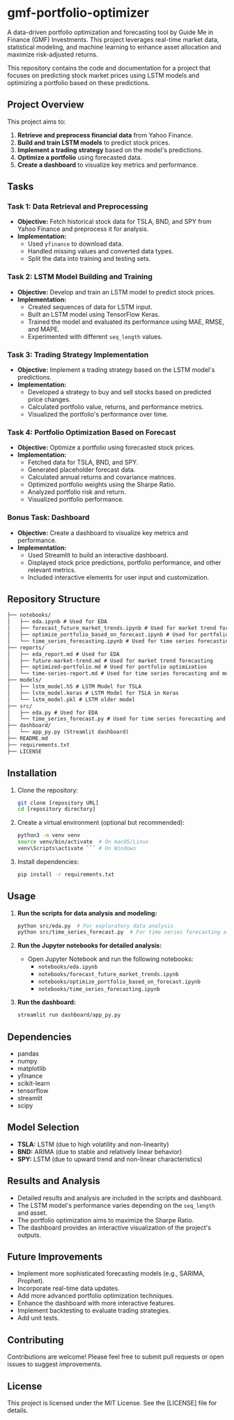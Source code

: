 # gmf-portfolio-optimizer
A data-driven portfolio optimization and forecasting tool by Guide Me in Finance (GMF) Investments. This project leverages real-time market data, statistical modeling, and machine learning to enhance asset allocation and maximize risk-adjusted returns.



This repository contains the code and documentation for a project that focuses on predicting stock market prices using LSTM models and optimizing a portfolio based on these predictions.

## Project Overview

This project aims to:

1. **Retrieve and preprocess financial data** from Yahoo Finance.
2. **Build and train LSTM models** to predict stock prices.
3. **Implement a trading strategy** based on the model's predictions.
4. **Optimize a portfolio** using forecasted data.
5. **Create a dashboard** to visualize key metrics and performance.

## Tasks

### Task 1: Data Retrieval and Preprocessing
- **Objective:** Fetch historical stock data for TSLA, BND, and SPY from Yahoo Finance and preprocess it for analysis.
- **Implementation:**
  - Used `yfinance` to download data.
  - Handled missing values and converted data types.
  - Split the data into training and testing sets.

### Task 2: LSTM Model Building and Training
- **Objective:** Develop and train an LSTM model to predict stock prices.
- **Implementation:**
  - Created sequences of data for LSTM input.
  - Built an LSTM model using TensorFlow Keras.
  - Trained the model and evaluated its performance using MAE, RMSE, and MAPE.
  - Experimented with different `seq_length` values.

### Task 3: Trading Strategy Implementation
- **Objective:** Implement a trading strategy based on the LSTM model's predictions.
- **Implementation:**
  - Developed a strategy to buy and sell stocks based on predicted price changes.
  - Calculated portfolio value, returns, and performance metrics.
  - Visualized the portfolio's performance over time.

### Task 4: Portfolio Optimization Based on Forecast
- **Objective:** Optimize a portfolio using forecasted stock prices.
- **Implementation:**
  - Fetched data for TSLA, BND, and SPY.
  - Generated placeholder forecast data.
  - Calculated annual returns and covariance matrices.
  - Optimized portfolio weights using the Sharpe Ratio.
  - Analyzed portfolio risk and return.
  - Visualized portfolio performance.

### Bonus Task: Dashboard
- **Objective:** Create a dashboard to visualize key metrics and performance.
- **Implementation:**
  - Used Streamlit to build an interactive dashboard.
  - Displayed stock price predictions, portfolio performance, and other relevant metrics.
  - Included interactive elements for user input and customization.

## Repository Structure
```markdown
├── notebooks/
│   ├── eda.ipynb # Used for EDA
│   ├── forecast_future_market_trends.ipynb # Used for market trend forecasting
│   ├── optimize_portfolio_based_on_forecast.ipynb # Used for portfolio optimization
│   └── time_series_forecasting.ipynb # Used for time series forecasting and modeling
├── reports/
│   ├── eda_report.md # Used for EDA
│   ├── future-market-trend.md # Used for market trend forecasting
│   ├── optimized-portfolio.md # Used for portfolio optimization
│   └── time-series-report.md # Used for time series forecasting and modeling
├── models/
│   ├── lstm_model.h5 # LSTM Model for TSLA
│   ├── lstm_model.keras # LSTM Model for TSLA in Keras
│   └── lstm_model.pkl # LSTM older model
├── src/
│   ├── eda.py # Used for EDA
│   └── time_series_forecast.py # Used for time series forecasting and modeling
├── dashboard/
│   └── app_py.py (Streamlit dashboard)
├── README.md
├── requirements.txt
├── LICENSE
```

## Installation

1. Clone the repository:

   ```bash
   git clone [repository URL]
   cd [repository directory]
   
2. Create a virtual environment (optional but recommended):

   ```bash
   python3 -m venv venv
   source venv/bin/activate  # On macOS/Linux
   venv\Scripts\activate ``` # On Windows

3. Install dependencies:

   ```bash
   pip install -r requirements.txt


## Usage

1. **Run the scripts for data analysis and modeling:**

   ```bash
   python src/eda.py  # For exploratory data analysis
   python src/time_series_forecast.py  # For time series forecasting and modeling
   

2. **Run the Jupyter notebooks for detailed analysis:**
   - Open Jupyter Notebook and run the following notebooks:
     - `notebooks/eda.ipynb`
     - `notebooks/forecast_future_market_trends.ipynb`
     - `notebooks/optimize_portfolio_based_on_forecast.ipynb`
     - `notebooks/time_series_forecasting.ipynb`

3. **Run the dashboard:**

   ```bash
   streamlit run dashboard/app_py.py
   

## Dependencies

- pandas
- numpy
- matplotlib
- yfinance
- scikit-learn
- tensorflow
- streamlit
- scipy

## Model Selection

- **TSLA:** LSTM (due to high volatility and non-linearity)
- **BND:** ARIMA (due to stable and relatively linear behavior)
- **SPY:** LSTM (due to upward trend and non-linear characteristics)

## Results and Analysis

- Detailed results and analysis are included in the scripts and dashboard.
- The LSTM model's performance varies depending on the `seq_length` and asset.
- The portfolio optimization aims to maximize the Sharpe Ratio.
- The dashboard provides an interactive visualization of the project's outputs.

## Future Improvements

- Implement more sophisticated forecasting models (e.g., SARIMA, Prophet).
- Incorporate real-time data updates.
- Add more advanced portfolio optimization techniques.
- Enhance the dashboard with more interactive features.
- Implement backtesting to evaluate trading strategies.
- Add unit tests.

## Contributing

Contributions are welcome! Please feel free to submit pull requests or open issues to suggest improvements.

## License

This project is licensed under the MIT License. See the [LICENSE] file for details.

